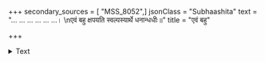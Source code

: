 +++
secondary_sources = [ "MSS_8052",]
jsonClass = "Subhaashita"
text = "... ... ... ... ... ...।  \nएवं बहु क्षपयति स्वल्पस्यार्थे धनान्धधीः॥"
title = "एवं बहु"

+++

<details><summary>Text</summary>

... ... ... ... ... ...।  
एवं बहु क्षपयति स्वल्पस्यार्थे धनान्धधीः॥
</details>
